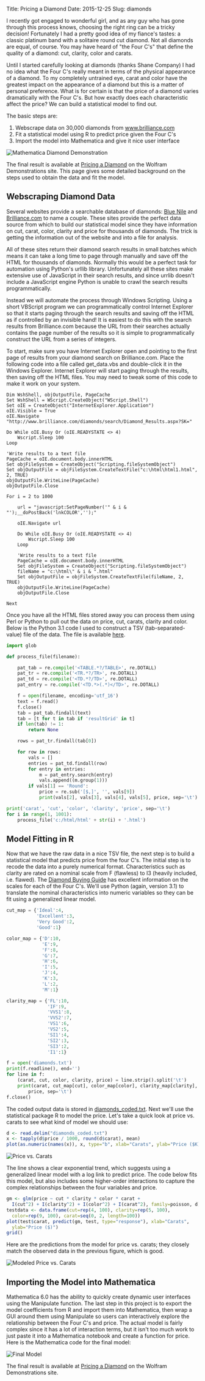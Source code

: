 Title: Pricing a Diamond
Date: 2015-12-25
Slug: diamonds

I recently got engaged to wonderful girl, and as any guy who has gone
through this process knows, choosing the right ring can be a tricky
decision! Fortunately I had a pretty good idea of my fiance's tastes: a
classic platinum band with a solitaire round cut diamond. Not all
diamonds are equal, of course. You may have heard of "the Four C's" that
define the quality of a diamond: cut, clarity, color and carats.

Until I started carefully looking at diamonds (thanks Shane Company) I
had no idea what the Four C's really meant in terms of the physical
appearance of a diamond. To my completely untrained eye, carat and color
have the greatest impact on the appearance of a diamond but this is a
matter of personal preference. What is for certain is that the price of
a diamond varies dramatically with the Four C's. But how exactly does
each characteristic affect the price? We can build a statistical model
to find out.

The basic steps are:

1. Webscrape data on 30,000 diamonds from www.brilliance.com
2. Fit a statistical model using R to predict price given the Four C's
3. Import the model into Mathematica and give it nice user interface

![Mathematica Diamond Demonstration](/static/diamonds/pricingadiamond.jpg)

The final result is available at
[Pricing a Diamond](http://demonstrations.wolfram.com/PricingADiamond/) on
the Wolfram Demonstrations site. This page gives some detailed
background on the steps used to obtain the data and fit the model.

## Webscraping Diamond Data

Several websites provide a searchable database of diamonds:
[Blue Nile](http://www.bluenile.com/diamond-search) and
[Brilliance.com](http://www.brilliance.com/diamond-search) to name a couple.
These sites provide the perfect data source
from which to build our statistical model since they have information on cut,
carat, color, clarity and price for thousands of diamonds. The trick is getting
the information out of the website and into a file for analysis.

All of these sites return their diamond search results in small
batches which means it can take a long time to page through manually and
save off the HTML for thousands of diamonds. Normally this would be a
perfect task for automation using Python's urllib library. Unfortunately
all these sites make extensive use of JavaScript in their search
results, and since urrlib doesn't include a JavaScript engine Python is
unable to crawl the search results programmatically.

Instead we will automate the process through Windows Scripting. Using
a short VBScript program we can programmatically control Internet Explorer so
that it starts paging through the search results and saving off the HTML
as if controlled by an invisible hand! It is easiest to do this with the
search results from Brilliance.com because the URL from their searches
actually contains the page number of the results so it is simple to
programmatically construct the URL from a series of integers.

To start, make sure you have Internet Explorer open and pointing to
the first page of results from your diamond search on Brilliance.com.
Place the following code into a file called get_data.vbs and
double-click it in the Windows Explorer. Internet Explorer will start paging
through the results, then saving off the HTML files. You may need to
tweak some of this code to make it work on your system.

```text
Dim WshShell, objOutputFile, PageCache
Set WshShell = WScript.CreateObject("WScript.Shell")
Set oIE = CreateObject("InternetExplorer.Application")
oIE.Visible = True
oIE.Navigate "http://www.brilliance.com/diamonds/search/Diamond_Results.aspx?SK="

Do While oIE.Busy Or (oIE.READYSTATE <> 4)
    Wscript.Sleep 100
Loop

'Write results to a text file
PageCache = oIE.document.body.innerHTML
Set objFileSystem = CreateObject("Scripting.fileSystemObject")
Set objOutputFile = objFileSystem.CreateTextFile("c:\html\html1.html", 2, TRUE)
objOutputFile.WriteLine(PageCache)
objOutputFile.Close

For i = 2 to 1000

    url = "javascript:SetPageNumber('" & i & "');__doPostBack('lnkCOLOR','');"

    oIE.Navigate url

    Do While oIE.Busy Or (oIE.READYSTATE <> 4)
        Wscript.Sleep 100
    Loop

    'Write results to a text file
    PageCache = oIE.document.body.innerHTML
    Set objFileSystem = CreateObject("Scripting.fileSystemObject")
    fileName = "c:\html\" & i & ".html"
    Set objOutputFile = objFileSystem.CreateTextFile(fileName, 2, TRUE)
    objOutputFile.WriteLine(PageCache)
    objOutputFile.Close

Next
```

Once you have all the HTML files stored away you can process them using
Perl or Python to pull out the data on price, cut, carats, clarity and color.
Below is the Python 3.1 code I used to construct a TSV (tab-separated-value)
file of the data. The file is available [here](/static/diamonds/diamonds.txt).

```python
import glob

def process_file(filename):

    pat_tab = re.compile('<TABLE.*?/TABLE>', re.DOTALL)
    pat_tr = re.compile('<TR.*?/TR>', re.DOTALL)
    pat_td = re.compile('<TD.*?/TD>', re.DOTALL)
    pat_entry = re.compile('<TD.*>(.*)</TD>', re.DOTALL)

    f = open(filename, encoding='utf_16')
    text = f.read()
    f.close()
    tab = pat_tab.findall(text)
    tab = [t for t in tab if 'resultGrid' in t]
    if len(tab) != 1:
        return None

    rows = pat_tr.findall(tab[0])

    for row in rows:
        vals = []
        entries = pat_td.findall(row)
        for entry in entries:
            m = pat_entry.search(entry)
            vals.append((m.group(1)))
        if vals[1] == 'Round':
            price = re.sub('[$,]', '', vals[9])
            print(vals[2], vals[3], vals[4], vals[5], price, sep='\t')

print('carat', 'cut', 'color', 'clarity', 'price', sep='\t')
for i in range(1, 1001):
    process_file('c:/html/html' + str(i) + '.html')
```

## Model Fitting in R

Now that we have the raw data in a nice TSV file, the next step is to
build a statistical model that predicts price from the four C's.  The initial step
is to recode the data into a purely numerical format. Characteristics such as
clarity are rated on a nominal scale from F (flawless) to I3 (heavily
included, i.e. flawed). The
[Diamond Buying Guide](http://www.thediamondbuyingguide.com/fourcsofdiamonds.html)
has excellent information on the scales for each of the Four
C's. We'll use Python (again, version 3.1) to translate the nominal
characteristics into numeric variables so they can be fit using a generalized
linear model.

```python
cut_map = {'Ideal':4,
           'Excellent':3,
           'Very Good':2,
           'Good':1}

color_map = {'D':10,
             'E':9,
             'F':8,
             'G':7,
             'H':6,
             'I':5,
             'J':4,
             'K':3,
             'L':2,
             'M':1}

clarity_map = {'FL':10,
               'IF':9,
               'VVS1':8,
               'VVS2':7,
               'VS1':6,
               'VS2':5,
               'SI1':4,
               'SI2':3,
               'SI3':2,
               'I1':1}

f = open('diamonds.txt')
print(f.readline(), end='')
for line in f:
    (carat, cut, color, clarity, price) = line.strip().split('\t')
    print(carat, cut_map[cut], color_map[color], clarity_map[clarity],
        price, sep='\t')
f.close()
```

The coded output data is stored in [diamonds_coded.txt](/static/diamonds/diamonds_coded.txt).
Next we'll use the statistical package R to model the price.
Let's take a quick look at price vs. carats to see what kind of model we should
use:

```r
d <- read.delim("diamonds_coded.txt")
x <- tapply(d$price / 1000, round(d$carat), mean)
plot(as.numeric(names(x)), x, type="b", xlab="Carats", ylab="Price ($K)"
```

![Price vs. Carats](/static/diamonds/price_carats.png)

The line shows a clear exponential trend, which suggests using a generalized
linear model with a log link to predict price. The code below fits this
model, but also includes some higher-order interactions to capture the complex relationships between the four variables and price.

```r
gm <- glm(price ~ cut * clarity * color * carat +
  I(cut^2) + I(clarity^2) + I(color^2) + I(carat^2), family=poisson, d)
testdata <- data.frame(cut=rep(4, 100), clarity=rep(5, 100),
  color=rep(9, 100), carat=seq(0, 2, length=100))
plot(test$carat, predict(gm, test, type="response"), xlab="Carats",
  ylab="Price ($)")
grid()
```

Here are the predictions from the model for price vs. carats; they
closely match the observed data in the previous figure, which is good.

![Modeled Price vs. Carats](/static/diamonds/price_carats_model.png)

## Importing the Model into Mathematica

Mathematica 6.0 has the ability to quickly create dynamic
user interfaces using the Manipulate function. The last step in this
project is to export the model coefficients from R and import them
into Mathematica, then wrap a GUI around them using Manipulate so users can
interactively explore the relationship between the Four C's and price.
The actual model is fairly complex since it has a lot of interaction
terms, but it isn't too much work to just paste it into a Mathematica
notebook and create a function for price. Here is the Mathematica code for the
final model:

![Final Model](/static/diamonds/model.png)

The final result is available at
[Pricing a Diamond](http://demonstrations.wolfram.com/PricingADiamond/)
on the Wolfram Demonstrations site.
